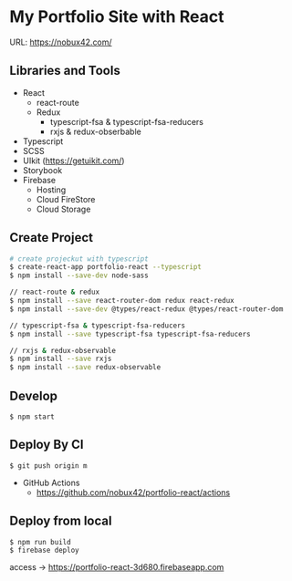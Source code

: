 # My Portfolio Site with React
URL: https://nobux42.com/

## Libraries and Tools
- React
  - react-route
  - Redux
    - typescript-fsa & typescript-fsa-reducers
    - rxjs & redux-obserbable
- Typescript
- SCSS
- UIkit (https://getuikit.com/)
- Storybook
- Firebase
  - Hosting
  - Cloud FireStore
  - Cloud Storage

## Create Project
```sh
# create projeckut with typescript
$ create-react-app portfolio-react --typescript
$ npm install --save-dev node-sass

// react-route & redux 
$ npm install --save react-router-dom redux react-redux
$ npm install --save-dev @types/react-redux @types/react-router-dom

// typescript-fsa & typescript-fsa-reducers
$ npm install --save typescript-fsa typescript-fsa-reducers

// rxjs & redux-observable
$ npm install --save rxjs
$ npm install --save redux-observable
```

## Develop
```
$ npm start
```

## Deploy By CI
```
$ git push origin m
```
- GitHub Actions
  - https://github.com/nobux42/portfolio-react/actions


## Deploy from local
```
$ npm run build
$ firebase deploy
```
access -> https://portfolio-react-3d680.firebaseapp.com
